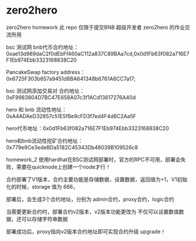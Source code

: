 # zero2hero
zero2hero homework
此 repo 仅限于提交BNB 超级开发者 zero2hero 的作业交流所用

bsc 测试网 bnb代币合约地址：0xae13d989daC2f0dEbFf460aC112a837C89BAa7cd,0x0d1Fb63f082a716E7F1Eb974Ebb3323168838C20
 
 
PancakeSwap factory address：0x6725F303b657a9451d8BA641348b6761A6CC7a17; 

bsc 测试网添加交易对 合约地址：0xF9983804D7BC47E658A07c3f1ACd13617276A40d

hero 和 bnb 流动性地址：0xA4ADAeD32857c51E5fBe9cFD3f7ed4F4d6C2Aa5F


hero代币地址：0x0d1Fb63f082a716E7F1Eb974Ebb3323168838C20

hero和bnb流动性挖矿合约地址：0x779e9Ce3edeBDa5182C45343Db48039B109526c8



homework_2 
使用hardhat在BSC测试网部署时，官方的RPC不可用，部署会失败，需要在quicknode上创建一个node才行！

合约部署了V1版本，合约主要功能是存储数据，设置数据，返回值为+1，V1初始化的时候，storage 值为 666，

部署后，会生成3个合约地址，分别为 admin合约，proxy合约，logic合约

当需要更新合约时，部署合约v2版本，v2版本功能更改为 不仅可以设置数值数据，还可以存储字符串数据

部署成功后，proxy指向v2版本合约地址即可实现合约升级 upgrade！
